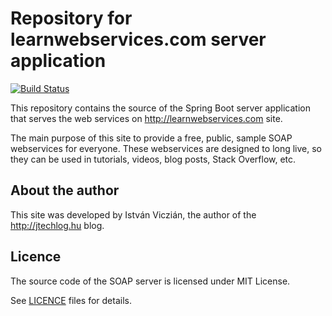 # Repository for learnwebservices.com server application

[![Build Status](https://api.travis-ci.com/vicziani/learnwebservices-server.svg?branch=master)](https://travis-ci.com/vicziani/learnwebservices-server)

This repository contains the source of the Spring Boot server application 
that serves the web services on http://learnwebservices.com site.

The main purpose of this site to provide a free, public, sample SOAP webservices
for everyone. These webservices are designed to long live, so they can be
used in tutorials, videos, blog posts, Stack Overflow, etc.

## About the author

This site was developed by István Viczián, the author of the http://jtechlog.hu blog.

## Licence

The source code of the SOAP server is licensed under MIT License.

See [LICENCE](LICENCE) files for details.
